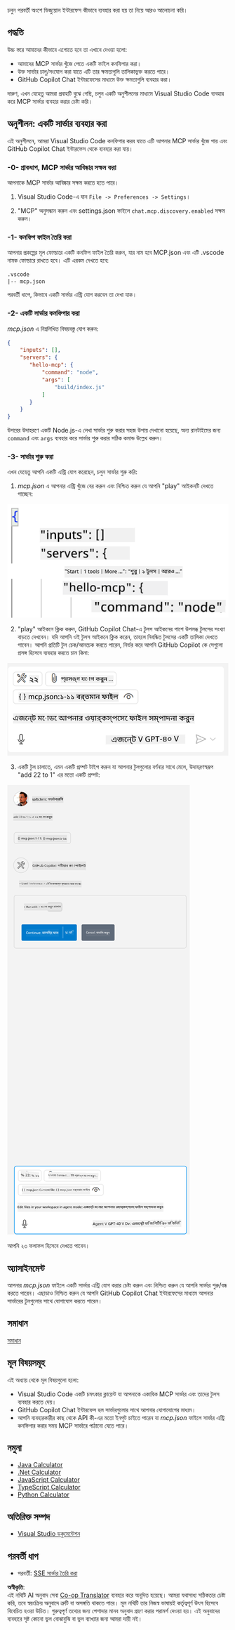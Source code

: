 <!--
CO_OP_TRANSLATOR_METADATA:
{
  "original_hash": "54e9ffc5dba01afcb8880a9949fd1881",
  "translation_date": "2025-07-13T19:26:41+00:00",
  "source_file": "03-GettingStarted/04-vscode/README.md",
  "language_code": "bn"
}
-->
চলুন পরবর্তী অংশে ভিজ্যুয়াল ইন্টারফেস কীভাবে ব্যবহার করা হয় তা নিয়ে আরও আলোচনা করি।

## পদ্ধতি

উচ্চ স্তরে আমাদের কীভাবে এগোতে হবে তা এখানে দেওয়া হলো:

- আমাদের MCP সার্ভার খুঁজে পেতে একটি ফাইল কনফিগার করা।
- উক্ত সার্ভার চালু/সংযোগ করা যাতে এটি তার ক্ষমতাগুলি তালিকাভুক্ত করতে পারে।
- GitHub Copilot Chat ইন্টারফেসের মাধ্যমে উক্ত ক্ষমতাগুলি ব্যবহার করা।

দারুণ, এখন যেহেতু আমরা প্রবাহটি বুঝে গেছি, চলুন একটি অনুশীলনের মাধ্যমে Visual Studio Code ব্যবহার করে MCP সার্ভার ব্যবহার করার চেষ্টা করি।

## অনুশীলন: একটি সার্ভার ব্যবহার করা

এই অনুশীলনে, আমরা Visual Studio Code কনফিগার করব যাতে এটি আপনার MCP সার্ভার খুঁজে পায় এবং GitHub Copilot Chat ইন্টারফেস থেকে ব্যবহার করা যায়।

### -0- প্রাকধাপ, MCP সার্ভার আবিষ্কার সক্ষম করা

আপনাকে MCP সার্ভার আবিষ্কার সক্ষম করতে হতে পারে।

1. Visual Studio Code-এ যান `File -> Preferences -> Settings`।

2. "MCP" অনুসন্ধান করুন এবং settings.json ফাইলে `chat.mcp.discovery.enabled` সক্ষম করুন।

### -1- কনফিগ ফাইল তৈরি করা

আপনার প্রকল্পের মূল ফোল্ডারে একটি কনফিগ ফাইল তৈরি করুন, যার নাম হবে MCP.json এবং এটি .vscode নামক ফোল্ডারে রাখতে হবে। এটি এরকম দেখতে হবে:

```text
.vscode
|-- mcp.json
```

পরবর্তী ধাপে, কিভাবে একটি সার্ভার এন্ট্রি যোগ করবেন তা দেখা যাক।

### -2- একটি সার্ভার কনফিগার করা

*mcp.json* এ নিম্নলিখিত বিষয়বস্তু যোগ করুন:

```json
{
    "inputs": [],
    "servers": {
       "hello-mcp": {
           "command": "node",
           "args": [
               "build/index.js"
           ]
       }
    }
}
```

উপরের উদাহরণে একটি Node.js-এ লেখা সার্ভার শুরু করার সহজ উপায় দেখানো হয়েছে, অন্য রানটাইমের জন্য `command` এবং `args` ব্যবহার করে সার্ভার শুরু করার সঠিক কমান্ড উল্লেখ করুন।

### -3- সার্ভার শুরু করা

এখন যেহেতু আপনি একটি এন্ট্রি যোগ করেছেন, চলুন সার্ভার শুরু করি:

1. *mcp.json* এ আপনার এন্ট্রি খুঁজে বের করুন এবং নিশ্চিত করুন যে আপনি "play" আইকনটি দেখতে পাচ্ছেন:

  ![Visual Studio Code-এ সার্ভার শুরু করা](../../../../translated_images/vscode-start-server.8e3c986612e3555de47e5b1e37b2f3020457eeb6a206568570fd74a17e3796ad.bn.png)  

2. "play" আইকনে ক্লিক করুন, GitHub Copilot Chat-এ টুলস আইকনের পাশে উপলব্ধ টুলসের সংখ্যা বাড়তে দেখবেন। যদি আপনি ওই টুলস আইকনে ক্লিক করেন, তাহলে নিবন্ধিত টুলসের একটি তালিকা দেখতে পাবেন। আপনি প্রতিটি টুল চেক/আনচেক করতে পারেন, নির্ভর করে আপনি GitHub Copilot কে সেগুলো প্রসঙ্গ হিসেবে ব্যবহার করতে চান কিনা:

  ![Visual Studio Code-এ টুলস](../../../../translated_images/vscode-tool.0b3bbea2fb7d8c26ddf573cad15ef654e55302a323267d8ee6bd742fe7df7fed.bn.png)

3. একটি টুল চালাতে, এমন একটি প্রম্পট টাইপ করুন যা আপনার টুলগুলোর বর্ণনার সাথে মেলে, উদাহরণস্বরূপ "add 22 to 1" এর মতো একটি প্রম্পট:

  ![GitHub Copilot থেকে একটি টুল চালানো](../../../../translated_images/vscode-agent.d5a0e0b897331060518fe3f13907677ef52b879db98c64d68a38338608f3751e.bn.png)

  আপনি ২৩ ফলাফল হিসেবে দেখতে পাবেন।

## অ্যাসাইনমেন্ট

আপনার *mcp.json* ফাইলে একটি সার্ভার এন্ট্রি যোগ করার চেষ্টা করুন এবং নিশ্চিত করুন যে আপনি সার্ভার শুরু/বন্ধ করতে পারেন। এছাড়াও নিশ্চিত করুন যে আপনি GitHub Copilot Chat ইন্টারফেসের মাধ্যমে আপনার সার্ভারের টুলগুলোর সাথে যোগাযোগ করতে পারেন।

## সমাধান

[সমাধান](./solution/README.md)

## মূল বিষয়সমূহ

এই অধ্যায় থেকে মূল বিষয়গুলো হলো:

- Visual Studio Code একটি চমৎকার ক্লায়েন্ট যা আপনাকে একাধিক MCP সার্ভার এবং তাদের টুলস ব্যবহার করতে দেয়।
- GitHub Copilot Chat ইন্টারফেস হল সার্ভারগুলোর সাথে আপনার যোগাযোগের মাধ্যম।
- আপনি ব্যবহারকারীর কাছ থেকে API কী-এর মতো ইনপুট চাইতে পারেন যা *mcp.json* ফাইলে সার্ভার এন্ট্রি কনফিগার করার সময় MCP সার্ভারে পাঠানো যেতে পারে।

## নমুনা

- [Java Calculator](../samples/java/calculator/README.md)
- [.Net Calculator](../../../../03-GettingStarted/samples/csharp)
- [JavaScript Calculator](../samples/javascript/README.md)
- [TypeScript Calculator](../samples/typescript/README.md)
- [Python Calculator](../../../../03-GettingStarted/samples/python)

## অতিরিক্ত সম্পদ

- [Visual Studio ডকুমেন্টেশন](https://code.visualstudio.com/docs/copilot/chat/mcp-servers)

## পরবর্তী ধাপ

- পরবর্তী: [SSE সার্ভার তৈরি করা](../05-sse-server/README.md)

**অস্বীকৃতি**:  
এই নথিটি AI অনুবাদ সেবা [Co-op Translator](https://github.com/Azure/co-op-translator) ব্যবহার করে অনূদিত হয়েছে। আমরা যথাসাধ্য সঠিকতার চেষ্টা করি, তবে স্বয়ংক্রিয় অনুবাদে ত্রুটি বা অসঙ্গতি থাকতে পারে। মূল নথিটি তার নিজস্ব ভাষায়ই কর্তৃত্বপূর্ণ উৎস হিসেবে বিবেচিত হওয়া উচিত। গুরুত্বপূর্ণ তথ্যের জন্য পেশাদার মানব অনুবাদ গ্রহণ করার পরামর্শ দেওয়া হয়। এই অনুবাদের ব্যবহারে সৃষ্ট কোনো ভুল বোঝাবুঝি বা ভুল ব্যাখ্যার জন্য আমরা দায়ী নই।